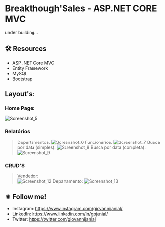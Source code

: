 # **Breakthough'Sales - ASP.NET CORE MVC**
under building...
## :hammer_and_wrench: Resources
- ASP .NET Core MVC
- Entity Framework
- MySQL
- Bootstrap

## Layout's:
### Home Page:
![Screenshot_5](https://user-images.githubusercontent.com/101146139/161450323-ce5fb49c-9014-4ad6-bf2d-ba14b7124a0c.png)
### Relatórios
> Departamentos:
![Screenshot_6](https://user-images.githubusercontent.com/101146139/161450430-bd1d5ad3-715d-4e79-b3d0-81cfa6a19530.png)
> Funcionários:
![Screenshot_7](https://user-images.githubusercontent.com/101146139/161450451-b84012b4-36e7-4bb9-bf12-d5f4ebb8856f.png)
> Busca por data (simples):
![Screenshot_8](https://user-images.githubusercontent.com/101146139/161450474-1fbda6cb-0c82-49b1-a3bc-37d04648e0e7.png)
> Busca por data (completa):
![Screenshot_9](https://user-images.githubusercontent.com/101146139/161450492-ca3d1b8e-eedf-48bb-bd4e-d035371bfd8e.png)
### CRUD'S
> Vendedor:                                                  
![Screenshot_12](https://user-images.githubusercontent.com/101146139/161450613-ba6eeb67-376e-43e4-b4de-8164a5d725a1.png)
> Departamento:
![Screenshot_13](https://user-images.githubusercontent.com/101146139/161450664-cc76d8c8-4d0f-41ab-aa61-4a22287bbd3f.png)


## :fleur_de_lis: Follow me!
- Instagram: https://www.instagram.com/giovannijanial/
- LinkedIn: https://www.linkedin.com/in/gpjanial/
- Twitter: https://twitter.com/giovannijanial
